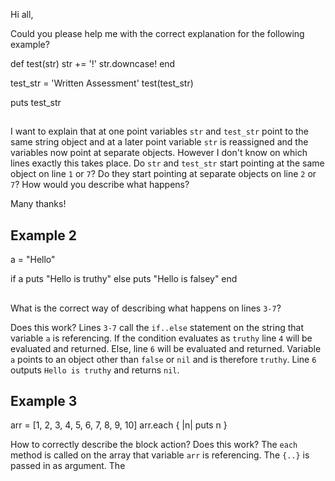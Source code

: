 Hi all, 

Could you please help me with the correct explanation for the following example?

def test(str)
  str += '!'
  str.downcase!
end

test_str = 'Written Assessment'
test(test_str)

puts test_str

##
I want to explain that at one point variables `str` and `test_str` point to the same string object and at a later point variable `str` is reassigned and the variables now point at separate objects. However I don't know on which lines exactly this takes place.
Do `str` and `test_str` start pointing at the same object on line `1` or `7`?
Do they start pointing at separate objects on line `2` or `7`?
How would you describe what happens?

Many thanks!

## Example 2
a = "Hello"

if a
  puts "Hello is truthy"
else
  puts "Hello is falsey"
end

##
What is the correct way of describing what happens on lines `3-7`?

Does this work?
Lines `3-7` call the `if..else` statement on the string that variable `a` is referencing.
If the condition evaluates as `truthy` line `4` will be evaluated and returned.
Else, line `6` will be evaluated and returned.
Variable `a` points to an object other than `false` or `nil` and is therefore `truthy`. 
Line `6` outputs `Hello is truthy` and returns `nil`.

## Example 3
arr = [1, 2, 3, 4, 5, 6, 7, 8, 9, 10]
arr.each { |n| puts n }

How to correctly describe the block action?
Does this work?
The `each` method is called on the array that variable `arr` is referencing. The `{..}` is passed in as argument. 
The 